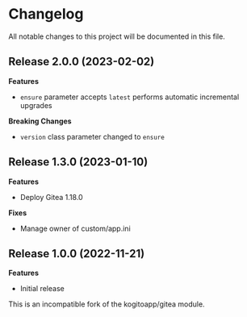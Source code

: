 # Changelog

All notable changes to this project will be documented in this file.

## Release 2.0.0 (2023-02-02)

**Features**

- `ensure` parameter accepts `latest`
  performs automatic incremental upgrades

**Breaking Changes**

- `version` class parameter changed to `ensure`

## Release 1.3.0 (2023-01-10)

**Features**

- Deploy Gitea 1.18.0

**Fixes**

- Manage owner of custom/app.ini

## Release 1.0.0 (2022-11-21)

**Features**

- Initial release

This is an incompatible fork of the kogitoapp/gitea module.
